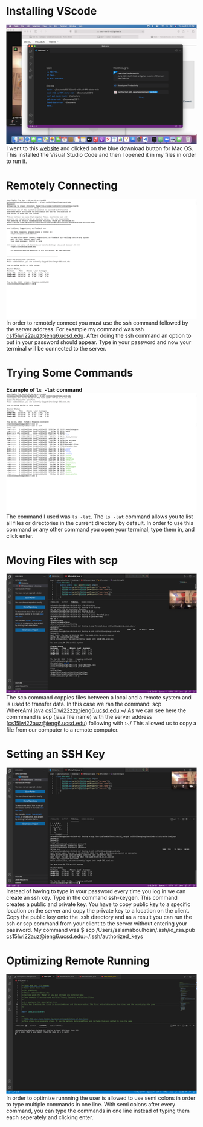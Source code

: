 # Installing VScode
![Image](DownloadVSCode.png)
I went to this [website](https://code.visualstudio.com/download) and clicked on the blue download button for Mac OS. This installed the Visual Studio Code and then I opened it in my files in order to run it.

# Remotely Connecting
![Image](RemotelyConnecting.png)
In order to remotely connect you must use the ssh command followed by the server address. For example my command was ssh cs15lwi22auz@ieng6.ucsd.edu. After doing the ssh command an option to  put in your password should appear. Type in your password and now your terminal will be connected to the server.

# Trying Some Commands
**Example of `ls -lat` command**![Image](LatCommand.png)
The command I used was `ls -lat`. The `ls -lat` command allows you to list all files or directories in the current directory by default. In order to use this command or any other command you open your terminal, type them in, and click enter. 
# Moving Files with scp
![Image](SCP.png)
The scp command coppies files between a local and a remote system and is used to transfer data. In this case we ran the command: scp WhereAmI.java cs15lwi22zz@ieng6.ucsd.edu:\~/ As we can see here the commmand is scp (java file name) with the server address (cs15lwi22auz@ieng6.ucsd.edu) following with :\~/ This allowed us to copy a file from our computer to a remote computer. 
# Setting an SSH Key
![Image](SSHkey.png)
Instead of having to type in your password every time you log in we can create an ssh key. Type in the command ssh-keygen. This command creates a public and private key. You have to copy public key to a specific location on the server and copy the private key to a location on the client. Copy the public key onto the .ssh directory and as a result you can run the ssh or scp command from your client to the server without entering your password. My command was $ scp /Users/salamaboulhosn/.ssh/id_rsa.pub cs15lwi22auz@ieng6.ucsd.edu:~/.ssh/authorized_keys
# Optimizing Remote Running
![Image](Remoterunning.png)
In order to optimize runnning the user is allowed to use semi colons in order to type multiple commands in one line. With semi colons after every command, you can type the commands in one line instead of typing them each seperately and clicking enter.
